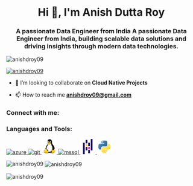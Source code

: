 <h1 align="center">Hi 👋, I'm Anish Dutta Roy</h1>
<h3 align="center">A passionate Data Engineer from India A passionate Data Engineer from India, building scalable data solutions and driving insights through modern data technologies.</h3>

<p align="left"> <img src="https://komarev.com/ghpvc/?username=anishdroy09&label=Profile%20views&color=0e75b6&style=flat" alt="anishdroy09" /> </p>

<p align="left"> <a href="https://github.com/ryo-ma/github-profile-trophy"><img src="https://github-profile-trophy.vercel.app/?username=anishdroy09" alt="anishdroy09" /></a> </p>

- 👯 I’m looking to collaborate on **Cloud Native Projects**

- 📫 How to reach me **anishdroy09@gmail.com**

<h3 align="left">Connect with me:</h3>
<p align="left">
</p>

<h3 align="left">Languages and Tools:</h3>
<p align="left"> <a href="https://azure.microsoft.com/en-in/" target="_blank" rel="noreferrer"> <img src="https://www.vectorlogo.zone/logos/microsoft_azure/microsoft_azure-icon.svg" alt="azure" width="40" height="40"/> </a> <a href="https://git-scm.com/" target="_blank" rel="noreferrer"> <img src="https://www.vectorlogo.zone/logos/git-scm/git-scm-icon.svg" alt="git" width="40" height="40"/> </a> <a href="https://www.linux.org/" target="_blank" rel="noreferrer"> <img src="https://raw.githubusercontent.com/devicons/devicon/master/icons/linux/linux-original.svg" alt="linux" width="40" height="40"/> </a> <a href="https://www.microsoft.com/en-us/sql-server" target="_blank" rel="noreferrer"> <img src="https://www.svgrepo.com/show/303229/microsoft-sql-server-logo.svg" alt="mssql" width="40" height="40"/> </a> <a href="https://pandas.pydata.org/" target="_blank" rel="noreferrer"> <img src="https://raw.githubusercontent.com/devicons/devicon/2ae2a900d2f041da66e950e4d48052658d850630/icons/pandas/pandas-original.svg" alt="pandas" width="40" height="40"/> </a> <a href="https://www.python.org" target="_blank" rel="noreferrer"> <img src="https://raw.githubusercontent.com/devicons/devicon/master/icons/python/python-original.svg" alt="python" width="40" height="40"/> </a> </p>

<p><img align="left" src="https://github-readme-stats.vercel.app/api/top-langs?username=anishdroy09&show_icons=true&locale=en&layout=compact" alt="anishdroy09" /></p>

<p>&nbsp;<img align="center" src="https://github-readme-stats.vercel.app/api?username=anishdroy09&show_icons=true&locale=en" alt="anishdroy09" /></p>

<p><img align="center" src="https://github-readme-streak-stats.herokuapp.com/?user=anishdroy09&" alt="anishdroy09" /></p>


